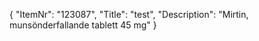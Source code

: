 {
  "ItemNr": "123087",
  "Title": "test",
  "Description": "Mirtin, munsönderfallande tablett 45 mg"
}